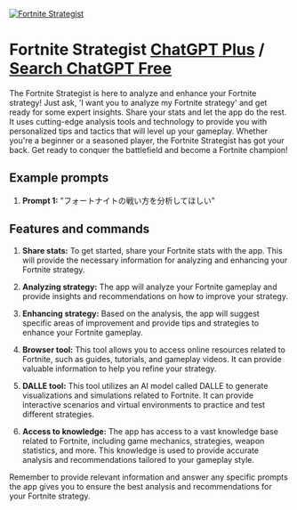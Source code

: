 
[![Fortnite Strategist](https://files.oaiusercontent.com/file-ZJSaA2Zfs0zHPXAuFKioSkoP?se=2123-10-18T00%3A23%3A43Z&sp=r&sv=2021-08-06&sr=b&rscc=max-age%3D31536000%2C%20immutable&rscd=attachment%3B%20filename%3D66cdaaca-b228-4ff6-926e-5ea83005909d.png&sig=xXU/1sw4F0u7qD39k3ZpNDv9IOMfr2m5ZaN3ApiOxUs%3D)](https://chat.openai.com/g/g-VkLw31Wns-fortnite-strategist)

# Fortnite Strategist [ChatGPT Plus](https://chat.openai.com/g/g-VkLw31Wns-fortnite-strategist) / [Search ChatGPT Free](https://gptcall.net/index.html#/?search=Fortnite%20Strategist)

The Fortnite Strategist is here to analyze and enhance your Fortnite strategy! Just ask, 'I want you to analyze my Fortnite strategy' and get ready for some expert insights. Share your stats and let the app do the rest. It uses cutting-edge analysis tools and technology to provide you with personalized tips and tactics that will level up your gameplay. Whether you're a beginner or a seasoned player, the Fortnite Strategist has got your back. Get ready to conquer the battlefield and become a Fortnite champion!

## Example prompts

1. **Prompt 1:** "フォートナイトの戦い方を分析してほしい"

## Features and commands

1. **Share stats:** To get started, share your Fortnite stats with the app. This will provide the necessary information for analyzing and enhancing your Fortnite strategy.

2. **Analyzing strategy:** The app will analyze your Fortnite gameplay and provide insights and recommendations on how to improve your strategy.

3. **Enhancing strategy:** Based on the analysis, the app will suggest specific areas of improvement and provide tips and strategies to enhance your Fortnite gameplay.

4. **Browser tool:** This tool allows you to access online resources related to Fortnite, such as guides, tutorials, and gameplay videos. It can provide valuable information to help you refine your strategy.

5. **DALLE tool:** This tool utilizes an AI model called DALLE to generate visualizations and simulations related to Fortnite. It can provide interactive scenarios and virtual environments to practice and test different strategies.

6. **Access to knowledge:** The app has access to a vast knowledge base related to Fortnite, including game mechanics, strategies, weapon statistics, and more. This knowledge is used to provide accurate analysis and recommendations tailored to your gameplay style.

Remember to provide relevant information and answer any specific prompts the app gives you to ensure the best analysis and recommendations for your Fortnite strategy.



